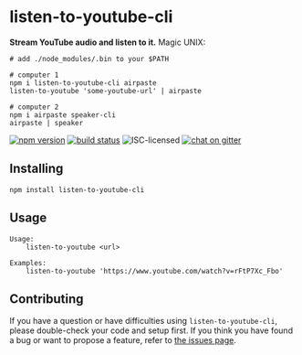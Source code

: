 # listen-to-youtube-cli

**Stream YouTube audio and listen to it.** Magic UNIX:

```shell
# add ./node_modules/.bin to your $PATH

# computer 1
npm i listen-to-youtube-cli airpaste
listen-to-youtube 'some-youtube-url' | airpaste

# computer 2
npm i airpaste speaker-cli
airpaste | speaker
```

[![npm version](https://img.shields.io/npm/v/listen-to-youtube-cli.svg)](https://www.npmjs.com/package/listen-to-youtube-cli)
[![build status](https://img.shields.io/travis/derhuerst/listen-to-youtube-cli.svg)](https://travis-ci.org/derhuerst/listen-to-youtube-cli)
![ISC-licensed](https://img.shields.io/github/license/derhuerst/listen-to-youtube-cli.svg)
[![chat on gitter](https://badges.gitter.im/derhuerst.svg)](https://gitter.im/derhuerst)


## Installing

```shell
npm install listen-to-youtube-cli
```


## Usage

```shell
Usage:
    listen-to-youtube <url>

Examples:
    listen-to-youtube 'https://www.youtube.com/watch?v=rFtP7Xc_Fbo'
```


## Contributing

If you have a question or have difficulties using `listen-to-youtube-cli`, please double-check your code and setup first. If you think you have found a bug or want to propose a feature, refer to [the issues page](https://github.com/derhuerst/listen-to-youtube-cli/issues).

